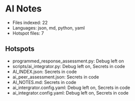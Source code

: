 # AI Notes
- Files indexed: 22
- Languages: json, md, python, yaml
- Hotspot files: 7

## Hotspots
- programmed_response_assessment.py: Debug left on
- scripts/ai_integrator.py: Debug left on, Secrets in code
- AI_INDEX.json: Secrets in code
- ai_peer_assessment.json: Secrets in code
- AI_NOTES.md: Secrets in code
- ai_intergrator.config.yaml: Debug left on, Secrets in code
- ai_integrator.config.yaml: Debug left on, Secrets in code